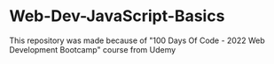 # Web-Dev-JavaScript-Basics

This repository was made because of "100 Days Of Code - 2022 Web Development Bootcamp" course from Udemy
